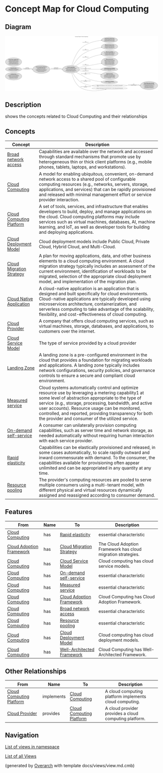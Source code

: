 # Concept Map for Cloud Computing

## Diagram
![Concept Map for Cloud Computing](../../software-development/cloud/concept-view.png)

## Description
shows the concepts related to Cloud Computing and their relationships

## Concepts
| Concept | Description |
|---|---|
| [Broad network access](../../software-development/cloud/broad-network-access.md)| Capabilities are available over the network and accessed through standard mechanisms that promote use by heterogeneous thin or thick client platforms (e.g., mobile phones, tablets, laptops, and workstations). |
| [Cloud Computing](../../software-development/cloud/cloud-computing.md)| A model for enabling ubiquitous, convenient, on-demand network access to a shared pool of configurable computing resources (e.g., networks, servers, storage, applications, and services) that can be rapidly provisioned and released with minimal management effort or service provider interaction. |
| [Cloud Computing Platform](../../software-development/cloud/cloud-computing-platform.md)| A  set of tools, services, and infrastructure that enables developers to build, deploy, and manage applications on the cloud. Cloud computing platforms may include services such as virtual machines, databases, AI, machine learning, and IoT, as well as developer tools for building and deploying applications. |
| [Cloud Deployment Model](../../software-development/cloud/cloud-deployment-model.md)| Cloud deployment models include Public Cloud, Private Cloud, Hybrid Cloud, and Multi-Cloud. |
| [Cloud Migration Strategy](../../software-development/cloud/cloud-migration-strategy.md)| A plan for moving applications, data, and other business elements to a cloud computing environment. A cloud migration strategy typically includes an assessment of the current environment, identification of workloads to be migrated, selection of the appropriate cloud deployment model, and implementation of the migration plan. |
| [Cloud Native Application](../../software-development/cloud/cloud-native-application.md)| A cloud-native application is an application that is designed and built specifically for cloud environments. Cloud-native applications are typically developed using microservices architecture, containerization, and serverless computing to take advantage of the scalability, flexibility, and cost-effectiveness of cloud computing. |
| [Cloud Provider](../../software-development/cloud/cloud-provider.md)| A company that offers cloud computing services, such as virtual machines, storage, databases, and applications, to customers over the internet. |
| [Cloud Service Model](../../software-development/cloud/cloud-service-model.md)| The type of service provided by a cloud provider |
| [Landing Zone](../../software-development/cloud/landing-zone.md)| A landing zone is a pre-configured environment in the cloud that provides a foundation for migrating workloads and applications. A landing zone typically includes network configurations, security policies, and governance controls to ensure a secure and compliant cloud environment. |
| [Measured service](../../software-development/cloud/measured-service.md)| Cloud systems automatically control and optimize resource use by leveraging a metering capability1 at some level of abstraction appropriate to the type of service (e.g., storage, processing, bandwidth, and active user accounts). Resource usage can be monitored, controlled, and reported, providing transparency for both the provider and consumer of the utilized service. |
| [On-demand self-service](../../software-development/cloud/on-demand-self-service.md)| A consumer can unilaterally provision computing capabilities, such as server time and network storage, as needed automatically without requiring human interaction with each service provider. |
| [Rapid elasticity](../../software-development/cloud/rapid-elasticity.md)| Capabilities can be elastically provisioned and released, in some cases automatically, to scale rapidly outward and inward commensurate with demand. To the consumer, the capabilities available for provisioning often appear unlimited and can be appropriated in any quantity at any time. |
| [Resource pooling](../../software-development/cloud/resource-pooling.md)| The provider's computing resources are pooled to serve multiple consumers using a multi-tenant model, with different physical and virtual resources dynamically assigned and reassigned according to consumer demand. |

## Features
| From | Name | To | Description |
|---|---|---|---|
| [Cloud Computing](../../software-development/cloud/cloud-computing.md) | has | [Rapid elasticity](../../software-development/cloud/rapid-elasticity.md) | essential characteristic |
| [Cloud Adoption Framework](../../software-development/cloud/framework/cloud-adoption-framework.md) | has | [Cloud Migration Strategy](../../software-development/cloud/cloud-migration-strategy.md) | The Cloud Adoption Framework has cloud migration strategies. |
| [Cloud Computing](../../software-development/cloud/cloud-computing.md) | has | [Cloud Service Model](../../software-development/cloud/cloud-service-model.md) | Cloud computing has cloud service models. |
| [Cloud Computing](../../software-development/cloud/cloud-computing.md) | has | [On-demand self-service](../../software-development/cloud/on-demand-self-service.md) | essential characteristic |
| [Cloud Computing](../../software-development/cloud/cloud-computing.md) | has | [Measured service](../../software-development/cloud/measured-service.md) | essential characteristic |
| [Cloud Computing](../../software-development/cloud/cloud-computing.md) | has | [Cloud Adoption Framework](../../software-development/cloud/framework/cloud-adoption-framework.md) | Cloud Computing has Cloud Adoption Framework. |
| [Cloud Computing](../../software-development/cloud/cloud-computing.md) | has | [Broad network access](../../software-development/cloud/broad-network-access.md) | essential characteristic |
| [Cloud Computing](../../software-development/cloud/cloud-computing.md) | has | [Resource pooling](../../software-development/cloud/resource-pooling.md) | essential characteristic |
| [Cloud Computing](../../software-development/cloud/cloud-computing.md) | has | [Cloud Deployment Model](../../software-development/cloud/cloud-deployment-model.md) | Cloud computing has cloud deployment models. |
| [Cloud Computing](../../software-development/cloud/cloud-computing.md) | has | [Well-Architected Framework](../../software-development/cloud/framework/well-architected-framework.md) | Cloud Computing has Well-Architected Framework. |

## Other Relationships
| From | Name | To | Description |
|---|---|---|---|
| [Cloud Computing Platform](../../software-development/cloud/cloud-computing-platform.md) | implements | [Cloud Computing](../../software-development/cloud/cloud-computing.md) | A cloud computing platform implements cloud computing. |
| [Cloud Provider](../../software-development/cloud/cloud-provider.md) | provides | [Cloud Computing Platform](../../software-development/cloud/cloud-computing-platform.md) | A cloud provider provides a cloud computing platform. |

## Navigation
[List of views in namespace](./views-in-namespace.md)

[List of all Views](../../views.md)


(generated by [Overarch](https://github.com/soulspace-org/overarch) with template docs/views/view.md.cmb)

